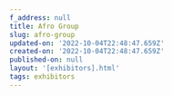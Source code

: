 ```yaml
---
f_address: null
title: Afro Group
slug: afro-group
updated-on: '2022-10-04T22:48:47.659Z'
created-on: '2022-10-04T22:48:47.659Z'
published-on: null
layout: '[exhibitors].html'
tags: exhibitors
---
```



